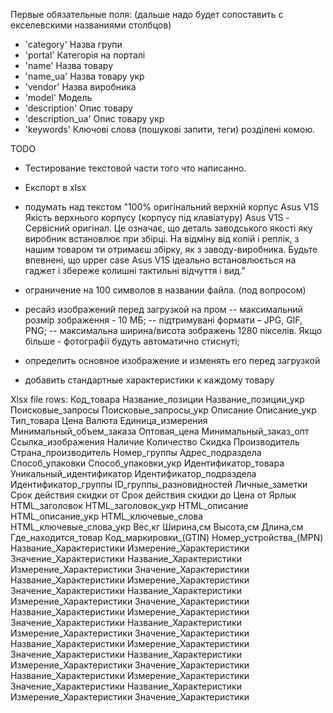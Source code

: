 Первые обязательные поля:
(дальше надо будет сопоставить с екселевскими названиями столбцов)

- 'category' Назва групи
- 'portal' Категорія на порталі
- 'name' Назва товару
- 'name_ua' Назва товару укр
- 'vendor' Назва виробника
- 'model' Модель
- 'description' Опис товару
- 'description_ua' Опис товару укр
- 'keywords' Ключові слова (пошукові запити, теги) розділені комою.

TODO
- Тестирование текстовой части того что написанно.
- Експорт в xlsx

- подумать над текстом "100% оригінальний верхній корпус Asus V1S Якість верхнього корпусу (корпусу під клавіатуру) Asus V1S - Сервісний оригінал. Це означає, що деталь заводського якості яку виробник встановлює при збірці. На відміну від копій і реплік, з нашим товаром ти отримаєш збірку, як з заводу-виробника. Будьте впевнені, що upper case Asus V1S ідеально встановлюється на гаджет і збереже колишні тактильні відчуття і вид."
- ограничение на 100 символов в названии файла. (под вопросом)
- ресайз изображений перед загрузкой на пром
-- максимальний розмір зображення - 10 МБ;
-- підтримувані формати – JPG, GIF, PNG;
-- максимальна ширина/висота зображень 1280 пікселів. Якщо більше - фотографії будуть автоматично стиснуті;
- определить основное изображение и изменять его перед загрузкой
- добавить стандартные характеристики к каждому товару


Xlsx file rows:
Код_товара
Название_позиции
Название_позиции_укр
Поисковые_запросы
Поисковые_запросы_укр
Описание
Описание_укр
Тип_товара
Цена
Валюта
Единица_измерения
Минимальный_объем_заказа
Оптовая_цена
Минимальный_заказ_опт
Ссылка_изображения
Наличие
Количество
Скидка
Производитель
Страна_производитель
Номер_группы
Адрес_подраздела
Способ_упаковки
Способ_упаковки_укр
Идентификатор_товара
Уникальный_идентификатор
Идентификатор_подраздела
Идентификатор_группы
ID_группы_разновидностей
Личные_заметки
Cрок действия скидки от
Cрок действия скидки до
Цена от
Ярлык
HTML_заголовок
HTML_заголовок_укр
HTML_описание
HTML_описание_укр
HTML_ключевые_слова
HTML_ключевые_слова_укр
Вес,кг
Ширина,см
Высота,см
Длина,см
Где_находится_товар
Код_маркировки_(GTIN)
Номер_устройства_(MPN)
Название_Характеристики
Измерение_Характеристики
Значение_Характеристики
Название_Характеристики
Измерение_Характеристики
Значение_Характеристики
Название_Характеристики
Измерение_Характеристики
Значение_Характеристики
Название_Характеристики
Измерение_Характеристики
Значение_Характеристики
Название_Характеристики
Измерение_Характеристики
Значение_Характеристики
Название_Характеристики
Измерение_Характеристики
Значение_Характеристики
Название_Характеристики
Измерение_Характеристики
Значение_Характеристики
Название_Характеристики
Измерение_Характеристики
Значение_Характеристики
Название_Характеристики
Измерение_Характеристики
Значение_Характеристики
Название_Характеристики
Измерение_Характеристики
Значение_Характеристики
